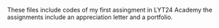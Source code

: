 These files include codes of my first assingment in LYT24 Academy
the assignments include an appreciation letter and a portfolio.
